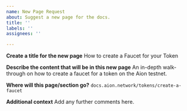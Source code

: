 ```yaml
---
name: New Page Request
about: Suggest a new page for the docs.
title: ''
labels: ''
assignees: ''

---
```


**Create a title for the new page**
How to create a Faucet for your Token

**Describe the content that will be in this new page**
An in-depth walk-through on how to create a faucet for a token on the Aion testnet.

**Where will this page/section go?**
`docs.aion.network/tokens/create-a-faucet`

**Additional context**
Add any further comments here.

